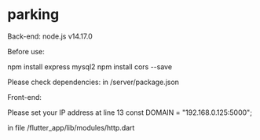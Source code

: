 # parking

Back-end:
node.js v14.17.0

Before use:

npm install express mysql2
npm install cors --save

Please check 
dependencies: in
/server/package.json


Front-end:

Please set your IP address at line 13
const DOMAIN = "192.168.0.125:5000";

in file
/flutter_app/lib/modules/http.dart
